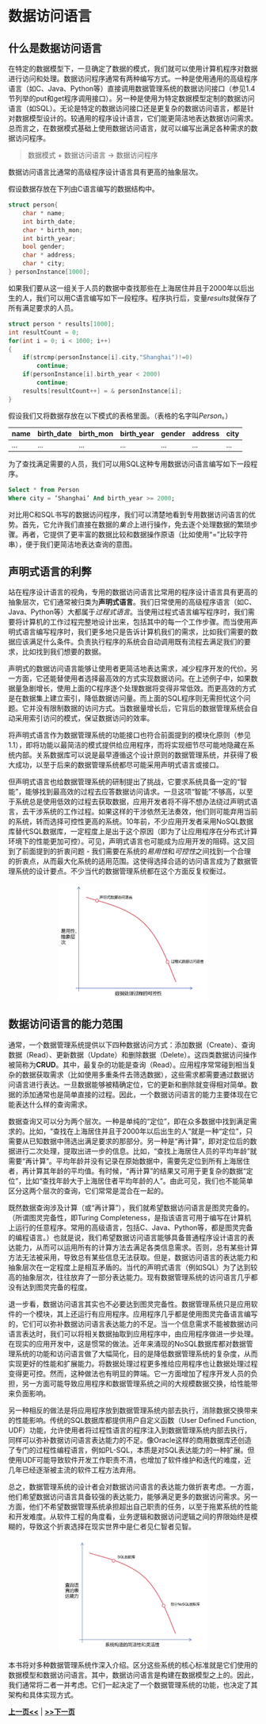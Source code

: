 # 数据访问语言

## 什么是数据访问语言

在特定的数据模型下，一旦确定了数据的模式，我们就可以使用计算机程序对数据进行访问和处理。数据访问程序通常有两种编写方式。一种是使用通用的高级程序语言（如C、Java、Python等）直接调用数据管理系统的数据访问接口（参见1.4节列举的put和get程序调用接口）。另一种是使用为特定数据模型定制的数据访问语言（如SQL）。无论是特定的数据访问接口还是更复杂的数据访问语言，都是针对数据模型设计的。较通用的程序设计语言，它们能更简洁地表达数据访问需求。总而言之，在数据模式基础上使用数据访问语言，就可以编写出满足各种需求的数据访问程序。

> 数据模式 + 数据访问语言  &rarr;  数据访问程序

数据访问语言比通常的高级程序设计语言具有更高的抽象层次。

假设数据存放在下列由C语言编写的数据结构中。

```c
struct person{
	char * name;
	int birth_date;
	char * birth_mon;
	int birth_year;
	bool gender;
	char * address;
	char * city;
} personInstance[1000]; 
```

如果我们要从这一组关于人员的数据中查找那些在上海居住并且于2000年以后出生的人，我们可以用C语言编写如下一段程序。程序执行后，变量*results*就保存了所有满足要求的人员。

```c
struct person * results[1000];
int resultCount = 0;
for(int i = 0; i < 1000; i++)
{
	if(strcmp(personInstance[i].city,"Shanghai")!=0)
		continue;
	if(personInstance[i].birth_year < 2000)
		continue;
	results[resultCount++] = & personInstance[i];
}
```

假设我们又将数据存放在以下模式的表格里面。（表格的名字叫*Person*。）

| name | birth_date | birth_mon | birth_year | gender | address | city | 
| ---- | ---------- | --------- | ---------- | ------ | ------- | ---- |
| ...  | ...        |  ...      | ...        | ...    | ...     | ...  |

为了查找满足需要的人员，我们可以用SQL这种专用数据访问语言编写如下一段程序。

```sql
Select * from Person
Where city = ‘Shanghai’ And birth_year >= 2000;
```

对比用C和SQL书写的数据访问程序，我们可以清楚地看到专用数据访问语言的优势。首先，它允许我们直接在数据的*集合*上进行操作，免去逐个处理数据的繁琐步骤。再者，它提供了更丰富的数据比较和数据操作原语（比如使用“=”比较字符串），便于我们更简洁地表达查询的意图。

## 声明式语言的利弊

站在程序设计语言的视角，专用的数据访问语言比常用的程序设计语言具有更高的抽象层次，它们通常被归类为**声明式语言**。我们日常使用的高级程序语言（如C、Java、Python等）大都属于*过程式语言*。当使用过程式语言编写程序时，我们需要将计算机的工作过程完整地设计出来，包括其中的每一个工作步骤。而当使用声明式语言编写程序时，我们更多地只是告诉计算机我们的需求，比如我们需要的数据应该满足什么条件。负责执行程序的系统会自动调用既有流程去满足我们的要求，比如找到我们想要的数据。

声明式的数据访问语言能够让使用者更简洁地表达需求，减少程序开发的代价。另一方面，它还能替使用者选择最高效的方式实现数据访问。在上述例子中，如果数据量急剧增长，使用上面的C程序逐个处理数据将变得非常低效。而更高效的方式是在数据集上建立索引，降低数据访问量。而上面的SQL程序则无需担忧这个问题。它并没有限制数据的访问方式。当数据量增长后，它背后的数据管理系统会自动采用索引访问的模式，保证数据访问的效率。

将声明式语言作为数据管理系统的功能接口也符合前面提到的模块化原则（参见1.1），即将功能以最简洁的模式提供给应用程序，而将实现细节尽可能地隐藏在系统内部。关系数据库可以说是最早遵循这个设计原则的数据管理系统，并获得了极大成功，以至于后来的数据管理系统都尽可能采用声明式语言或接口。

但声明式语言也给数据管理系统的研制提出了挑战，它要求系统具备一定的“智能”，能够找到最高效的过程去应答数据访问请求。一旦这项“智能”不够高，以至于系统总是使用低效的过程去获取数据，应用开发者将不得不想办法绕过声明式语言，去干涉系统的工作过程。如果这样的干涉依然无法奏效，他们则可能弃用当前的系统，转而选择可控性更高的系统。10年前，不少应用开发者采用NoSQL数据库替代SQL数据库，一定程度上是出于这个原因（即为了让应用程序在分布式计算环境下的性能更加可控）。可见，声明式语言也可能成为应用开发的阻碍。这又回到了前面提到的折衷问题 - 我们需要在系统的*易用性*和*可控性*之间找到一个合理的折衷点，从而最大化系统的适用范围。这使得选择合适的访问语言成为了数据管理系统的设计要点。不少当代的数据管理系统都在这个方面反复权衡过。

<center>
	<img src="fig/ch1.5-tradeoff.JPG" width="60%" alt="Hierarchical Model" />
	<br>
	<div display: inline-block; padding : 2px>
	</div>
</center>

## 数据访问语言的能力范围

通常，一个数据管理系统提供以下四种数据访问方式：添加数据（Create）、查询数据（Read）、更新数据（Update）和删除数据（Delete）。这四类数据访问操作被简称为**CRUD**。其中，最复杂的功能是查询（Read）。应用程序常常碰到相当复杂的数据获取需求（比如使用多重条件去筛选数据），这些需求都需要通过数据访问语言进行表达。一旦数据能够被精确定位，它的更新和删除就变得相对简单。数据的添加通常也是简单直接的过程。因此，一个数据访问语言的能力主要体现在它能表达什么样的查询需求。

数据查询又可以分为两个层次。一种是单纯的“定位”，即在众多数据中找到满足需求的。比如，“查找在上海居住并且于2000年以后出生的人”就是一种“定位”，只需要从已知数据中筛选出满足要求的那部分。另一种是“再计算”，即对定位后的数据进行二次处理，提取出进一步的信息。比如，“查找上海居住人员的平均年龄”就需要“再计算”。平均年龄并没有记录在原始数据中，需要先定位到所有上海居住者，再计算其年龄的平均值。有时候，“再计算”的结果又可用于更复杂的数据“定位”，比如“查找年龄大于上海居住者平均年龄的人”。由此可见，我们也不能简单区分这两个层次的查询，它们常常是混合在一起的。

既然数据查询涉及计算（或“再计算”），我们就希望数据访问语言是图灵完备的。（所谓图灵完备性，即Turing Completeness，是指该语言可用于编写在计算机上运行的任意程序。常用的高级语言，包括C、Java、Python等，都是图灵完备的编程语言。）也就是说，我们希望数据访问语言能够具备普通程序设计语言的表达能力，从而可以运用所有的计算方法去满足各类信息需求。否则，总有某些计算方法无法被采用，导致总有某些信息无法获取。但是，数据访问语言的表达能力和抽象层次在一定程度上是相互矛盾的。当代的声明式语言（例如SQL）为了达到较高的抽象层次，往往放弃了一部分表达能力。现有数据管理系统的访问语言几乎都没有达到图灵完备的程度。

退一步看，数据访问语言其实也不必要达到图灵完备性。数据管理系统只是应用软件的一个模块，其上还运行有应用程序。应用程序几乎都是使用图灵完备语言编写的，它们可以弥补数据访问语言表达能力的不足。当一个信息需求不能被数据访问语言表达时，我们可以将相关数据抽取到应用程序中，由应用程序做进一步处理。在现实的应用开发中，这是惯常的做法。近年来涌现的NoSQL数据库都对数据管理系统的功能和访问语言做了大幅简化，目的是降低数据管理系统的复杂度，从而实现更好的性能和扩展能力。将数据处理过程更多推给应用程序也让数据处理过程变得更可控。然而，这种做法也有明显的弊端。它一方面增加了程序开发人员的负担，另一方面可能导致应用程序和数据管理系统之间的大规模数据交换，给性能带来负面影响。

另一种相反的做法是将应用程序放到数据管理系统内部去执行，消除数据交换带来的性能影响。传统的SQL数据库都提供用户自定义函数（User Defined Function, UDF）功能，允许使用者将过程性语言的程序注入到数据管理系统内部去执行，同样可以弥补数据访问语言表达能力的不足。像Oracle这样的商用数据库还创造了专门的过程性编程语言，例如PL-SQL，本质是对SQL表达能力的一种扩展。但使用UDF可能导致软件开发工作职责不清，也增加了软件维护和迭代的难度，近几年已经逐渐被主流的软件工程方法弃用。

总之，数据管理系统的设计者会对数据访问语言的表达能力做折衷考虑。一方面，他们希望数据访问语言具备较强的表达能力，能够满足更多的数据访问需求。另一方面，他们不希望数据管理系统承担超出自己职责的任务，以至于拖累系统的性能和开发难度。从软件工程的角度看，业务逻辑和数据访问逻辑之间的界限始终是模糊的，导致这个折衷选择在现实世界中是仁者见仁智者见智。

<center>
	<img src="fig/ch1.5-tradeoff2.JPG" width="60%" alt="Hierarchical Model" />
	<br>
	<div display: inline-block; padding : 2px>
	</div>
</center>

本书将对多种数据管理系统作深入介绍。区分这些系统的核心标准就是它们使用的数据模型和数据访问语言。其中，数据访问语言是构建在数据模型之上的。因此，我们通常将二者一并考虑。它们一起决定了一个数据管理系统的功能，也决定了其架构和具体实现方式。

[**上一页<<**](chapter1.3.md) | [**>>下一页**](chapter2.1md)
